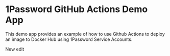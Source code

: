 # 1Password GitHub Actions Demo App

This demo app provides an example of how to use Github Actions to deploy an image to Docker Hub using 1Password Service Accounts.

New edit